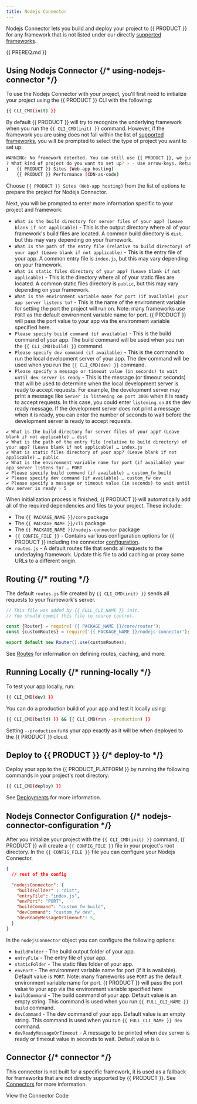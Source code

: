 ```yaml
---
title: Nodejs Connector
---
```


Nodejs Connector lets you build and deploy your project to {{ PRODUCT }} for any framework that is not listed under our directly [supported frameworks](/guides/sites_frameworks/getting_started#supported-frameworks).

{{ PREREQ.md }}

<!-- ## Why Nodejs Connector {/* why-nodejs-connector */} -->

## Using Nodejs Connector {/* using-nodejs-connector */}

To use the Nodejs Connector with your project, you'll first need to initialize your project using the {{ PRODUCT }} CLI with the following:

```bash
{{ CLI_CMD(init) }}
```

By default {{ PRODUCT }} will try to recognize the underlying framework when you run the `{{ CLI_CMD(init) }}` command. However, if the framework you are using does not fall within the list of [supported frameworks](/guides/sites_frameworks/getting_started#supported-frameworks), you will be prompted to select the type of project you want to set up:

```bash
WARNING: No framework detected. You can still use {{ PRODUCT }}, we just need more information about your project
? What kind of project do you want to set up? › - Use arrow-keys. Return to submit.
❯   {{ PRODUCT }} Sites (Web-app hosting)
    {{ PRODUCT }} Performance (CDN-as-code)
```

Choose `{{ PRODUCT }} Sites (Web-app hosting)` from the list of options to prepare the project for Nodejs Connector.

Next, you will be prompted to enter more information specific to your project and framework:

  - `What is the build directory for server files of your app? (Leave blank if not applicable)` - This is the output directory where all of your framework's build files are located. A common build directory is `dist`, but this may vary depending on your framework.
  - `What is the path of the entry file (relative to build directory) of your app? (Leave blank if not applicable)` - This is the entry file of your app. A common entry file is `index.js`, but this may vary depending on your framework.
  - `What is static files directory of your app? (Leave blank if not applicable)` - This is the directory where all of your static files are located. A common static files directory is `public`, but this may vary depending on your framework.
  - `What is the environment variable name for port (if available) your app server listens to?` - This is the name of the environment variable for setting the port the project will run on. Note: many frameworks use `PORT` as the default environment variable name for port. {{ PRODUCT }} will pass the port value to your app via the environment variable specified here.
  - `Please specify build command (if available)` - This is the build command of your app. The build command will be used when you run the `{{ CLI_CMD(build) }}` command.
  - `Please specify dev command (if available)` - This is the command to run the local development server of your app. The dev command will be used when you run the `{{ CLI_CMD(dev) }}` command.
  - `Please specify a message or timeout value (in seconds) to wait until dev server is ready` - This is the message (or timeout seconds) that will be used to determine when the local development server is ready to accept requests. For example, the development server may print a message like `Server is listening on port 3000` when it is ready to accept requests. In this case, you could enter `listening on` as the dev ready message. If the development server does not print a message when it is ready, you can enter the number of seconds to wait before the development server is ready to accept requests.

```plain
✔ What is the build directory for server files of your app? (Leave blank if not applicable) … dist
✔ What is the path of the entry file (relative to build directory) of your app? (Leave blank if not applicable) … index.js
✔ What is static files directory of your app? (Leave blank if not applicable) … public
✔ What is the environment variable name for port (if available) your app server listens to? … PORT
✔ Please specify build command (if available) … custom_fw build
✔ Please specify dev command (if available) … custom_fw dev
✔ Please specify a message or timeout value (in seconds) to wait until dev server is ready › 5
```

When initialization process is finished, {{ PRODUCT }} will automatically add all of the required dependencies and files to your project. These include:

- The `{{ PACKAGE_NAME }}/core` package
- The `{{ PACKAGE_NAME }}/cli` package
- The `{{ PACKAGE_NAME }}/nodejs-connector` package
- `{{ CONFIG_FILE }}` - Contains var`ious configuration options for {{ PRODUCT }} including the connector [configuration](#nodejs-connector-configuration).
- `routes.js` - A default routes file that sends all requests to the underlaying framework. Update this file to add caching or proxy some URLs to a different origin.

## Routing {/* routing */}

The default `routes.js` file created by `{{ CLI_CMD(init) }}` sends all requests to your framework's server.

```js
// This file was added by {{ FULL_CLI_NAME }} init.
// You should commit this file to source control.

const {Router} = require('{{ PACKAGE_NAME }}/core/router');
const {customRoutes} = require('{{ PACKAGE_NAME }}/nodejs-connector');

export default new Router().use(customRoutes);
```

See [Routes](/guides/performance/cdn_as_code#routes) for information on defining routes, caching, and more.

## Running Locally {/* running-locally */}

To test your app locally, run:

```bash
{{ CLI_CMD(dev) }}
```

You can do a production build of your app and test it locally using:

```bash
{{ CLI_CMD(build) }} && {{ CLI_CMD(run --production) }}
```

Setting `--production` runs your app exactly as it will be when deployed to the {{ PRODUCT }} cloud.

## Deploy to {{ PRODUCT }} {/* deploy-to */}

Deploy your app to the {{ PRODUCT_PLATFORM }} by running the following commands in your project's root directory:

```bash
{{ CLI_CMD(deploy) }}
```

See [Deployments](/guides/basics/deployments) for more information.

## Nodejs Connector Configuration {/* nodejs-connector-configuration */}

After you initialize your project with the `{{ CLI_CMD(init) }}` command, {{ PRODUCT }} will create a `{{ CONFIG_FILE }}` file in your project's root directory. In the `{{ CONFIG_FILE }}` file you can configure your Nodejs Connector.

```json
{
  // rest of the config

  "nodejsConnector": {
    "buildFollder" : "dist",
    "entryFile": "index.js",
    "envPort": "PORT",
    "buildCommand": "custom_fw build",
    "devCommand": "custom_fw dev",
    "devReadyMessageOrTimeout": 5,
  }
}
```

In the `nodejsConnector` object you can configure the following options:

- `buildFolder` - The build output folder of your app.
- `entryFile` - The entry file of your app.
- `staticFolder` - The static files folder of your app.
- `envPort` - The environment variable name for port (if it is available). Default value is `PORT`. Note: many frameworks use `PORT` as the default environment variable name for port. {{ PRODUCT }} will pass the port value to your app via the environment variable specified here
- `buildCommand` - The build command of your app. Default value is an empty string. This command is used when you run `{{ FULL_CLI_NAME }} build` command.
- `devCommand` - The dev command of your app. Default value is an empty string. This command is used when you run `{{ FULL_CLI_NAME }} dev` command.
- `devReadyMessageOrTimeout` - A message to be printed when dev server is ready or timeout value in seconds to wait. Default value is `0`.

## Connector {/* connector */}

This connector is not built for a specific framework, it is used as a fallback for frameworks that are not directly supported by {{ PRODUCT }}. See [Connectors](/guides/sites_frameworks/connectors) for more information.

<ButtonLink
  variant="stroke"
  type="code"
  withIcon={true}
  href="https://github.com/edgio-docs/edgio-connectors/tree/main/edgio-nodejs-connector">
  View the Connector Code
</ButtonLink>
